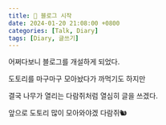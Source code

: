 ```yaml
---
title: 🥜 블로그 시작
date: 2024-01-20 21:08:00 +0800
categories: [Talk, Diary]
tags: [Diary, 글쓰기]
---
```


어쩌다보니 블로그를 개설하게 되었다.

도토리를 마구마구 모아놨다가 까먹기도 하지만

결국 나무가 열리는 다람쥐처럼 열심히 글을 쓰겠다.

앞으로 도토리 많이 모아와야겠 다람쥐🐿️
